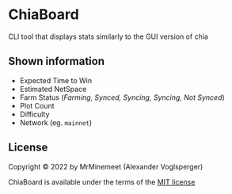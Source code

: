 # ChiaBoard
CLI tool that displays stats similarly to the GUI version of chia


## Shown information
* Expected Time to Win
* Estimated NetSpace
* Farm Status (*Farming, Synced, Syncing, Syncing, Not Synced*)
* Plot Count
* Difficulty
* Network (eg. `mainnet`)


## License
Copyright © 2022 by MrMinemeet (Alexander Voglsperger)

ChiaBoard is available under the terms of the [MIT license](./LICENSE)